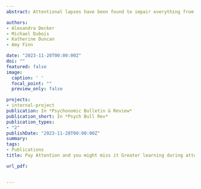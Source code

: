 ```yaml
---
abstract: Attentional lapses have been found to impair everything from basic perception to learning and memory. Yet, despite the well documented costs of lapses on cognition, recent work suggests that lapses might unexpectedly confer some benefits. One potential benefit is that lapses broaden our learning to integrate seemingly irrelevant content that could later prove useful–a benefit that prior research focusing only on goal- relevant memory would miss. Here, we measure how fluctuations in sustained attention influence the learning of seemingly goal irrelevant content that competes for attention with target content. Participants completed a correlated flanker task in which they categorized central targets (letters or numbers) while ignoring peripheral flanking symbols that shared hidden probabilistic relationships with the targets. We found that across participants, higher rates of attentional lapses correlated with greater learning of the target-flanker relationships. Moreover, within participants, learning was more evident during attentional lapses. These findings address long-standing theoretical debates and reveal a benefit of attentional lapses. That is, they expand the scope of learning and decisions beyond the strictly relevant

authors:
- Alexandra Decker
- Michael Dubois
- Katherine Duncan
- Amy Finn

date: "2023-11-28T00:00:00Z"
doi: ""
featured: false
image:
  caption: ' '
  focal_point: ""
  preview_only: false

projects:
- internal-project
publication: In *Psychonomic Bulletin & Review*
publication_short: In *Psych Bull Rev*
publication_types:
- "2"
publishDate: "2023-11-28T00:00:00Z"
summary: 
tags:
- Publications
title: Pay Attention and you might miss it Greater learning during attentional lapses (2023)

url_pdf: 


---
```

